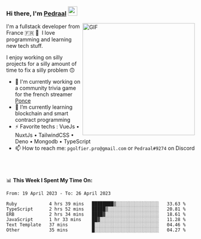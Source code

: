 ### Hi there, I'm <a href="https://pedraal.dev" target="_blank">Pedraal</a> <img src="https://media.giphy.com/media/hvRJCLFzcasrR4ia7z/giphy.gif" width="25px">
<img align="right" alt="GIF" src="https://pedraal.dev/avatar.png" width="300" height="300" />

I'm a fullstack developer from France 🇫🇷 🥖 &nbsp;I love programming and learning new
tech stuff.

I enjoy working on silly projects for a silly amount of time to fix a silly problem 🙃

- 🔭  I'm currently working on a community trivia game for the french streamer <a href="https://twitch.tv/ponce" target="_blank">Ponce</a>
- 🌱 I’m currently learning blockchain and smart contract programming
- ⚡ Favorite techs : VueJs &bull; NuxtJs &bull; TailwindCSS &bull; Deno &bull; Mongodb &bull; TypeScript
- 📫 How to reach me: `pgolfier.pro@gmail.com` or `Pedraal#9274` on Discord

<br>
<br>

📊 **This Week I Spent My Time On:**
<!--START_SECTION:waka-->

```text
From: 19 April 2023 - To: 26 April 2023

Ruby            4 hrs 39 mins   ████████▒░░░░░░░░░░░░░░░░   33.63 %
TypeScript      2 hrs 52 mins   █████▒░░░░░░░░░░░░░░░░░░░   20.81 %
ERB             2 hrs 34 mins   ████▓░░░░░░░░░░░░░░░░░░░░   18.61 %
JavaScript      1 hr 33 mins    ██▓░░░░░░░░░░░░░░░░░░░░░░   11.28 %
Text Template   37 mins         █░░░░░░░░░░░░░░░░░░░░░░░░   04.46 %
Other           35 mins         █░░░░░░░░░░░░░░░░░░░░░░░░   04.27 %
```

<!--END_SECTION:waka-->
